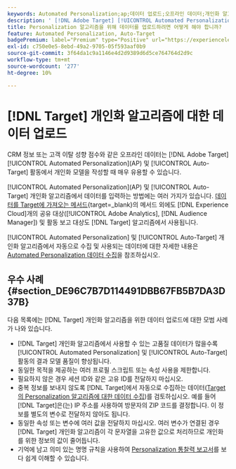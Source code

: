 ```yaml
---
keywords: Automated Personalization;ap;데이터 업로드;오프라인 데이터;개인화 알고리즘;자동 타겟;자동 타겟;우수 사례
description: ' [!DNL Adobe Target] [!UICONTROL Automated Personalization] (AP) 및 [!UICONTROL Auto-Target] 활동에서 개인화 모델을 만들 때 오프라인 데이터를 업로드하는 방법을 알아봅니다.'
title: Personalization 알고리즘을 위해 데이터를 업로드하려면 어떻게 해야 합니까?
feature: Automated Personalization, Auto-Target
badgePremium: label="Premium" type="Positive" url="https://experienceleague.adobe.com/docs/target/using/introduction/intro.html?lang=en#premium newtab=true" tooltip="Target Premium에 포함된 내용을 확인합니다."
exl-id: c750e0e5-8ebd-49a2-9705-05f593aaf0b9
source-git-commit: 3f64da1c9a1146e4d2d9389d6d5ce764764d2d9c
workflow-type: tm+mt
source-wordcount: '277'
ht-degree: 10%

---
```


# [!DNL Target] 개인화 알고리즘에 대한 데이터 업로드

CRM 정보 또는 고객 이탈 성향 점수와 같은 오프라인 데이터는 [!DNL Adobe Target] [!UICONTROL Automated Personalization]&#x200B;(AP) 및 [!UICONTROL Auto-Target] 활동에서 개인화 모델을 작성할 때 매우 유용할 수 있습니다.

[!UICONTROL Automated Personalization]&#x200B;(AP) 및 [!UICONTROL Auto-Target] 개인화 알고리즘에서 데이터를 입력하는 방법에는 여러 가지가 있습니다. [데이터를 Target에 가져오는 메서드](https://experienceleague.adobe.com/docs/target-dev/developer/implementation/methods/methods-to-get-data-into-target.html){target=_blank}의 메서드 외에도 [!DNL Experience Cloud]개의 공유 대상([!UICONTROL Adobe Analytics], [!DNL Audience Manager]) 및 활동 보고 대상도 [!DNL Target] 알고리즘에서 사용됩니다.

[!UICONTROL Automated Personalization] 및 [!UICONTROL Auto-Target] 개인화 알고리즘에서 자동으로 수집 및 사용되는 데이터에 대한 자세한 내용은 [Automated Personalization 데이터 수집](/help/main/c-activities/t-automated-personalization/ap-data.md)을 참조하십시오.

## 우수 사례 {#section_DE96C7B7D114491DBB67FB5B7DA3D37B}

다음 목록에는 [!DNL Target] 개인화 알고리즘을 위한 데이터 업로드에 대한 모범 사례가 나와 있습니다.

* [!DNL Target] 개인화 알고리즘에서 사용할 수 있는 고품질 데이터가 많을수록 [!UICONTROL Automated Personalization] 및 [!UICONTROL Auto-Target] 활동의 결과 모델 품질이 향상됩니다.
* 동일한 목적을 제공하는 여러 프로필 스크립트 또는 속성 사용을 제한합니다.
* 필요하지 않은 경우 세션 ID와 같은 고유 ID를 전달하지 마십시오.
* 중복 정보를 보내지 않도록 [!DNL Target]에서 자동으로 수집하는 데이터([Target의 Personalization 알고리즘에 대한 데이터 수집](/help/main/c-activities/t-automated-personalization/ap-data.md))를 검토하십시오. 예를 들어 [!DNL Target]은(는) IP 주소를 사용하여 방문자의 ZIP 코드를 결정합니다. 이 정보를 별도의 변수로 전달하지 않아도 됩니다.
* 동일한 속성 또는 변수에 여러 값을 전달하지 마십시오. 여러 변수가 연결된 경우 [!DNL Target] 개인화 알고리즘이 각 문자열을 고유한 값으로 처리하므로 개인화를 위한 정보의 값이 줄어듭니다.
* 기억에 남고 의미 있는 명명 규칙을 사용하여 [Personalization 통찰력 보고서](/help/main/c-reports/c-personalization-insights-reports/personalization-insights-reports.md#concept_A897070E1EDC403EB84CFB7A6ECAD767)를 보다 쉽게 이해할 수 있습니다.

